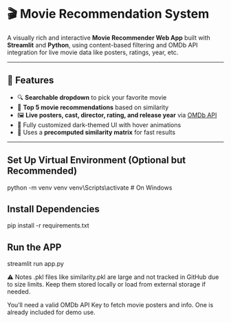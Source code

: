 # 🎬 Movie Recommendation System

A visually rich and interactive **Movie Recommender Web App** built with **Streamlit** and **Python**, using content-based filtering and OMDb API integration for live movie data like posters, ratings, year, etc.

---

## 🔧 Features

- 🔍 **Searchable dropdown** to pick your favorite movie  
- 🤖 **Top 5 movie recommendations** based on similarity  
- 🖼️ **Live posters, cast, director, rating, and release year** via [OMDb API](https://www.omdbapi.com)  
- 🎨 Fully customized dark-themed UI with hover animations  
- 🧠 Uses a **precomputed similarity matrix** for fast results

---

## Set Up Virtual Environment (Optional but Recommended)
python -m venv venv
venv\Scripts\activate  # On Windows

## Install Dependencies
pip install -r requirements.txt

## Run the APP
streamlit run app.py

⚠️ Notes
.pkl files like similarity.pkl are large and not tracked in GitHub due to size limits.
Keep them stored locally or load from external storage if needed.

You’ll need a valid OMDb API Key to fetch movie posters and info. One is already included for demo use.
